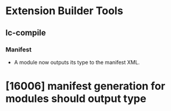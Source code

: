 # Extension Builder Tools
## lc-compile
### Manifest

* A module now outputs its type to the manifest XML.

# [16006] manifest generation for modules should output type
